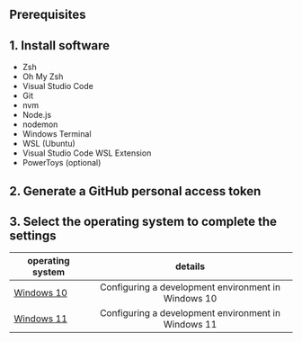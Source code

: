## Prerequisites

## 1. Install software
- Zsh
- Oh My Zsh
- Visual Studio Code
- Git
- nvm
- Node.js
- nodemon
- Windows Terminal
- WSL (Ubuntu)
- Visual Studio Code WSL Extension
- PowerToys (optional)

## 2. Generate a GitHub personal access token

## 3. Select the operating system to complete the settings


|  operating system | details |
| ------ |:-----:|
|[Windows 10](./Windows-10)|Configuring a development environment in Windows 10|
|[Windows 11](./Windows-11)|	Configuring a development environment in Windows 11|